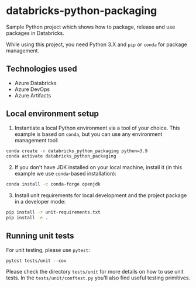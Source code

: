 # databricks-python-packaging

Sample Python project which shows how to package, release and use packages in Databricks.

While using this project, you need Python 3.X and `pip` or `conda` for package management.

## Technologies used

* Azure Databricks
* Azure DevOps
* Azure Artifacts

## Local environment setup

1. Instantiate a local Python environment via a tool of your choice. This example is based on `conda`, but you can use any environment management tool:
```bash
conda create -n databricks_python_packaging python=3.9
conda activate databricks_python_packaging
```

2. If you don't have JDK installed on your local machine, install it (in this example we use `conda`-based installation):
```bash
conda install -c conda-forge openjdk
```

3. Install unit requirements for local development and the project package in a developer mode:
```bash
pip install -r unit-requirements.txt
pip install -e .
```

## Running unit tests

For unit testing, please use `pytest`:
```
pytest tests/unit --cov
```

Please check the directory `tests/unit` for more details on how to use unit tests.
In the `tests/unit/conftest.py` you'll also find useful testing primitives.
